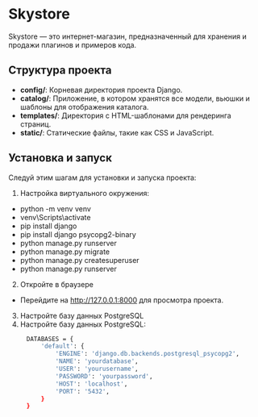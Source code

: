 # Skystore

Skystore — это интернет-магазин, предназначенный для хранения и продажи плагинов и примеров кода.

## Структура проекта

- **config/**: Корневая директория проекта Django.
- **catalog/**: Приложение, в котором хранятся все модели, вьюшки и шаблоны для отображения каталога.
- **templates/**: Директория с HTML-шаблонами для рендеринга страниц.
- **static/**: Статические файлы, такие как CSS и JavaScript.

## Установка и запуск

Следуй этим шагам для установки и запуска проекта:

1. Настройка виртуального окружения:   
- python -m venv venv
- venv\Scripts\activate
- pip install django 
- pip install django psycopg2-binary
- python manage.py runserver
- python manage.py migrate
- python manage.py createsuperuser
- python manage.py runserver

2. Откройте в браузере
- Перейдите на http://127.0.0.1:8000 для просмотра проекта.
3. Настройте базу данных PostgreSQL
4. Настройте базу данных PostgreSQL:
```bash
     DATABASES = {
         'default': {
             'ENGINE': 'django.db.backends.postgresql_psycopg2',
             'NAME': 'yourdatabase',
             'USER': 'yourusername',
             'PASSWORD': 'yourpassword',
             'HOST': 'localhost',
             'PORT': '5432',
         }
     }

